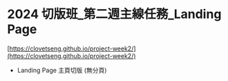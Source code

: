 # 2024 切版班_第二週主線任務_Landing Page
[https://clovetseng.github.io/project-week2/](https://clovetseng.github.io/project-week2/)

- Landing Page 主頁切版 (無分頁)
